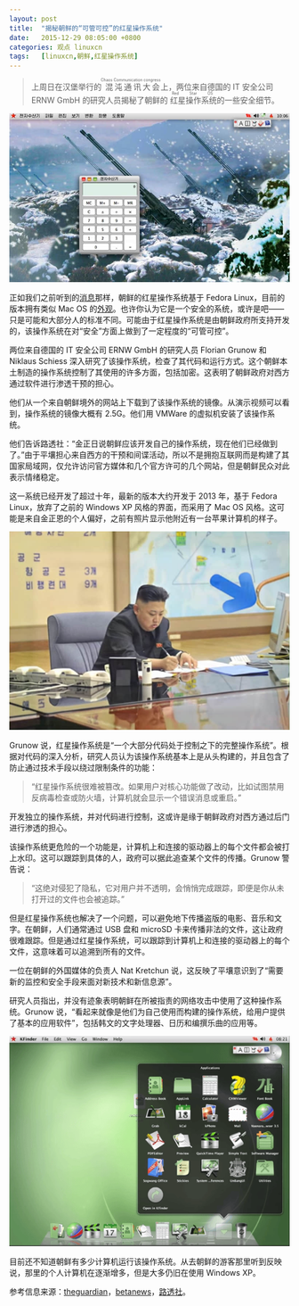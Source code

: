 ```yaml
---
layout: post
title:	"揭秘朝鲜的“可管可控”的红星操作系统"
date:	2015-12-29 08:05:00 +0800 
categories:	观点 linuxcn 
tags:	[linuxcn,朝鲜,红星操作系统]
---
```




> 
> 上周日在汉堡举行的<ruby> 混沌通讯大会 <rp>  （ </rp> <rt>  Chaos Communication congress </rt> <rp>  ） </rp></ruby> 上，两位来自德国的 IT 安全公司 ERNW GmbH 的研究人员揭秘了朝鲜的<ruby> 红星操作系统 <rp>  （ </rp> <rt>  Red Star OS </rt> <rp>  ） </rp></ruby>的一些安全细节。
> 
> 
> 


![](/Asserts/Images/album/201512/29/075615wuie4nwubbqzwmnn.jpg)


正如我们之前听到的[消息](/article-4626-1.html)那样，朝鲜的红星操作系统基于 Fedora Linux，目前的版本拥有类似 Mac OS 的[外观](/article-2541-1.html)。也许你认为它是一个安全的系统，或许是吧——只是可能和大部分人的标准不同。可能由于红星操作系统是由朝鲜政府所支持开发的，该操作系统在对“安全”方面上做到了一定程度的“可管可控”。


两位来自德国的 IT 安全公司 ERNW GmbH 的研究人员 Florian Grunow 和 Niklaus Schiess 深入研究了该操作系统，检查了其代码和运行方式。这个朝鲜本土制造的操作系统控制了其使用的许多方面，包括加密。这表明了朝鲜政府对西方通过软件进行渗透干预的担心。


他们从一个来自朝鲜境外的网站上下载到了该操作系统的镜像。从演示视频可以看到，操作系统的镜像大概有 2.5G。他们用 VMWare 的虚拟机安装了该操作系统。







他们告诉路透社：“金正日说朝鲜应该开发自己的操作系统，现在他们已经做到了。”由于平壤担心来自西方的干预和间谍活动，所以不是拥抱互联网而是构建了其国家局域网，仅允许访问官方媒体和几个官方许可的几个网站，但是朝鲜民众对此表示情绪稳定。


这一系统已经开发了超过十年，最新的版本大约开发于 2013 年，基于 Fedora Linux，放弃了之前的 Windows XP 风格的界面，而采用了 Mac OS 风格。这可能是来自金正恩的个人偏好，之前有照片显示他附近有一台苹果计算机的样子。


![](/Asserts/Images/album/201512/29/092425g3o4ioe0ooefoogf.jpg)


Grunow 说，红星操作系统是“一个大部分代码处于控制之下的完整操作系统”。根据对代码的深入分析，研究人员认为该操作系统基本上是从头构建的，并且包含了防止通过技术手段以绕过限制条件的功能：



> 
> “红星操作系统很难被篡改。如果用户对核心功能做了改动，比如试图禁用反病毒检查或防火墙，计算机就会显示一个错误消息或重启。”
> 
> 
> 


开发独立的操作系统，并对代码进行控制，这或许是缘于朝鲜政府对西方通过后门进行渗透的担心。


该操作系统更危险的一个功能是，计算机上和连接的驱动器上的每个文件都会被打上水印。这可以跟踪到具体的人，政府可以据此追查某个文件的传播。Grunow 警告说：



> 
> “这绝对侵犯了隐私，它对用户并不透明，会悄悄完成跟踪，即便是你从未打开过的文件也会被追踪。”
> 
> 
> 


但是红星操作系统也解决了一个问题，可以避免地下传播盗版的电影、音乐和文字。在朝鲜，人们通常通过 USB 盘和 microSD 卡来传播非法的文件，这让政府很难跟踪。但是通过红星操作系统，可以跟踪到计算机上和连接的驱动器上的每个文件，这意味着可以追溯到所有的文件。


一位在朝鲜的外国媒体的负责人 Nat Kretchun 说，这反映了平壤意识到了“需要新的监控和安全手段来面对新技术和新信息源”。







研究人员指出，并没有迹象表明朝鲜在所被指责的网络攻击中使用了这种操作系统。Grunow 说，“看起来就像是他们为自己使用而构建的操作系统，给用户提供了基本的应用软件”，包括韩文的文字处理器、日历和编撰乐曲的应用等。


![](/Asserts/Images/album/201512/29/080416z300rtiukt2igwkg.png)


目前还不知道朝鲜有多少计算机运行该操作系统。从去朝鲜的游客那里听到反映说，那里的个人计算机在逐渐增多，但是大多仍旧在使用 Windows XP。


参考信息来源：[theguardian](http://www.theguardian.com/world/2015/dec/27/north-koreas-computer-operating-system-revealed-by-researchers?CMP=Share_AndroidApp_reddit_is_fun)，[betanews](http://betanews.com/2015/12/27/north-koreas-red-star-os-leaves-the-government-in-control-of-computers/)，[路透社](http://www.reuters.com/article/northkorea-computers-idUSKBN0UA0GF20151227)。
